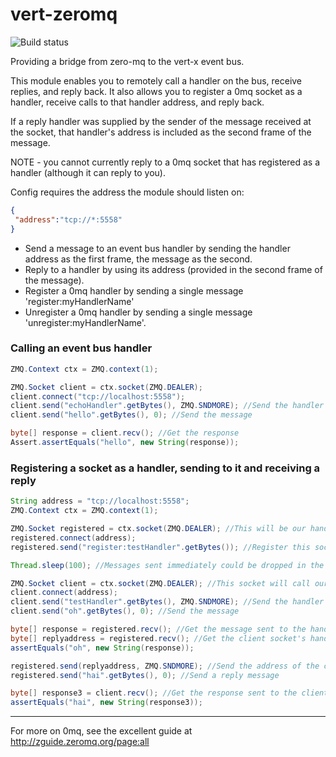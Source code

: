 vert-zeromq
===========

![Build status](https://travis-ci.org/p14n/vert-zeromq.png)

Providing a bridge from zero-mq to the vert-x event bus.

This module enables you to remotely call a handler on the bus, receive replies, and reply back.  It also allows you
to register a 0mq socket as a handler, receive calls to that handler address, and reply back.


If a reply handler was supplied by the sender of the message received at the socket,
that handler's address is included as the second frame of the message.

NOTE - you cannot currently reply to a 0mq socket that has registered as a handler (although it can reply to you).

Config requires the address the module should listen on:

```json
{
 "address":"tcp://*:5558"
}
```

* Send a message to an event bus handler by sending the handler address as the first frame, the message as the second.
* Reply to a handler by using its address (provided in the second frame of the message).
* Register a 0mq handler by sending a single message 'register:myHandlerName'
* Unregister a 0mq handler by sending a single message 'unregister:myHandlerName'.


### Calling an event bus handler

```java
ZMQ.Context ctx = ZMQ.context(1);

ZMQ.Socket client = ctx.socket(ZMQ.DEALER);
client.connect("tcp://localhost:5558");
client.send("echoHandler".getBytes(), ZMQ.SNDMORE); //Send the handler address
client.send("hello".getBytes(), 0); //Send the message

byte[] response = client.recv(); //Get the response
Assert.assertEquals("hello", new String(response));
```
### Registering a socket as a handler, sending to it and receiving a reply

```java
String address = "tcp://localhost:5558";
ZMQ.Context ctx = ZMQ.context(1);

ZMQ.Socket registered = ctx.socket(ZMQ.DEALER); //This will be our handler
registered.connect(address);
registered.send("register:testHandler".getBytes()); //Register this socket as handler 'testHandler'

Thread.sleep(100); //Messages sent immediately could be dropped in the bus

ZMQ.Socket client = ctx.socket(ZMQ.DEALER); //This socket will call our handler socket
client.connect(address);
client.send("testHandler".getBytes(), ZMQ.SNDMORE); //Send the handler address
client.send("oh".getBytes(), 0); //Send the message

byte[] response = registered.recv(); //Get the message sent to the handler socket by the client 'oh'
byte[] replyaddress = registered.recv(); //Get the client socket's handler address
assertEquals("oh", new String(response));

registered.send(replyaddress, ZMQ.SNDMORE); //Send the address of the client socket
registered.send("hai".getBytes(), 0); //Send a reply message

byte[] response3 = client.recv(); //Get the response sent to the client by the handler socket
assertEquals("hai", new String(response3));
```
---
For more on 0mq, see the excellent guide at <http://zguide.zeromq.org/page:all>

